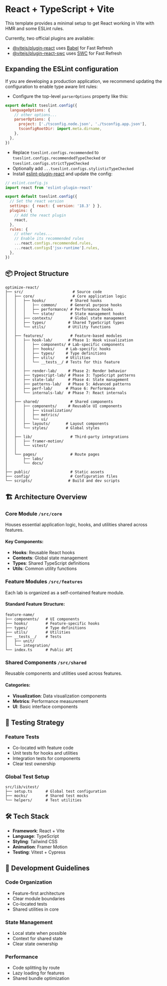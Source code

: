 # React + TypeScript + Vite

This template provides a minimal setup to get React working in Vite with HMR and some ESLint rules.

Currently, two official plugins are available:

- [@vitejs/plugin-react](https://github.com/vitejs/vite-plugin-react/blob/main/packages/plugin-react/README.md) uses [Babel](https://babeljs.io/) for Fast Refresh
- [@vitejs/plugin-react-swc](https://github.com/vitejs/vite-plugin-react-swc) uses [SWC](https://swc.rs/) for Fast Refresh

## Expanding the ESLint configuration

If you are developing a production application, we recommend updating the configuration to enable type aware lint rules:

- Configure the top-level `parserOptions` property like this:

```js
export default tseslint.config({
  languageOptions: {
    // other options...
    parserOptions: {
      project: ['./tsconfig.node.json', './tsconfig.app.json'],
      tsconfigRootDir: import.meta.dirname,
    },
  },
})
```

- Replace `tseslint.configs.recommended` to `tseslint.configs.recommendedTypeChecked` or `tseslint.configs.strictTypeChecked`
- Optionally add `...tseslint.configs.stylisticTypeChecked`
- Install [eslint-plugin-react](https://github.com/jsx-eslint/eslint-plugin-react) and update the config:

```js
// eslint.config.js
import react from 'eslint-plugin-react'

export default tseslint.config({
  // Set the react version
  settings: { react: { version: '18.3' } },
  plugins: {
    // Add the react plugin
    react,
  },
  rules: {
    // other rules...
    // Enable its recommended rules
    ...react.configs.recommended.rules,
    ...react.configs['jsx-runtime'].rules,
  },
})
```

## 📦 Project Structure

```
optimize-react/
├── src/                      # Source code
│   ├── core/                 # Core application logic
│   │   ├── hooks/           # Shared hooks
│   │   │   ├── common/      # General purpose hooks
│   │   │   ├── performance/ # Performance hooks
│   │   │   └── state/       # State management hooks
│   │   ├── contexts/        # Global state management
│   │   ├── types/          # Shared TypeScript types
│   │   └── utils/          # Utility functions
│   │
│   ├── features/            # Feature-based modules
│   │   ├── hook-lab/       # Phase 1: Hook visualization
│   │   │   ├── components/ # Lab-specific components
│   │   │   ├── hooks/     # Lab-specific hooks
│   │   │   ├── types/     # Type definitions
│   │   │   ├── utils/     # Utilities
│   │   │   └── __tests__/ # Tests for this feature
│   │   │
│   │   ├── render-lab/     # Phase 2: Render behavior
│   │   ├── typescript-lab/ # Phase 3: TypeScript patterns
│   │   ├── state-lab/      # Phase 4: State management
│   │   ├── patterns-lab/   # Phase 5: Advanced patterns
│   │   ├── perf-lab/      # Phase 6: Performance
│   │   └── internals-lab/  # Phase 7: React internals
│   │
│   ├── shared/              # Shared components
│   │   ├── components/     # Reusable UI components
│   │   │   ├── visualization/
│   │   │   ├── metrics/
│   │   │   └── ui/
│   │   ├── layouts/       # Layout components
│   │   └── styles/        # Global styles
│   │
│   ├── lib/                 # Third-party integrations
│   │   ├── framer-motion/
│   │   └── vitest/
│   │
│   └── pages/               # Route pages
│       ├── labs/
│       └── docs/
│
├── public/                  # Static assets
├── config/                  # Configuration files
└── scripts/                # Build and dev scripts
```

## 🏗️ Architecture Overview

### Core Module `/src/core`
Houses essential application logic, hooks, and utilities shared across features.

#### Key Components:
- **Hooks**: Reusable React hooks
- **Contexts**: Global state management
- **Types**: Shared TypeScript definitions
- **Utils**: Common utility functions

### Feature Modules `/src/features`
Each lab is organized as a self-contained feature module.

#### Standard Feature Structure:
```
feature-name/
├── components/   # UI components
├── hooks/        # Feature-specific hooks
├── types/        # Type definitions
├── utils/        # Utilities
├── __tests__/    # Tests
│   ├── unit/
│   └── integration/
└── index.ts      # Public API
```

### Shared Components `/src/shared`
Reusable components and utilities used across features.

#### Categories:
- **Visualization**: Data visualization components
- **Metrics**: Performance measurement
- **UI**: Basic interface components

## 🧪 Testing Strategy

### Feature Tests
- Co-located with feature code
- Unit tests for hooks and utilities
- Integration tests for components
- Clear test ownership

### Global Test Setup
```
src/lib/vitest/
├── setup.ts      # Global test configuration
├── mocks/        # Shared test mocks
└── helpers/      # Test utilities
```

## 🛠️ Tech Stack

- **Framework**: React + Vite
- **Language**: TypeScript
- **Styling**: Tailwind CSS
- **Animation**: Framer Motion
- **Testing**: Vitest + Cypress

## 📝 Development Guidelines

### Code Organization
- Feature-first architecture
- Clear module boundaries
- Co-located tests
- Shared utilities in core

### State Management
- Local state when possible
- Context for shared state
- Clear state ownership

### Performance
- Code splitting by route
- Lazy loading for features
- Shared bundle optimization